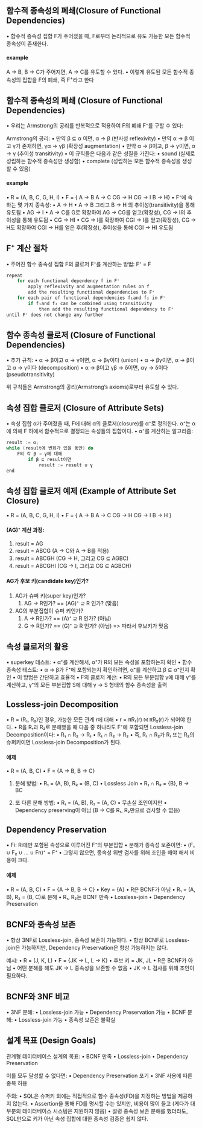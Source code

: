 ## 함수적 종속성의 폐쇄(Closure of Functional Dependencies)
•	함수적 종속성 집합 F가 주어졌을 때, F로부터 논리적으로 유도 가능한 모든 함수적 종속성이 존재한다.
#### example
A → B, B → C가 주어지면, A → C를 유도할 수 있다.
•	이렇게 유도된 모든 함수적 종속성의 집합을 F의 폐쇄, 즉 F<sup>+</sup>라고 한다
## 함수적 종속성의 폐쇄 (Closure of Functional Dependencies)
•	우리는 Armstrong의 공리를 반복적으로 적용하여 F의 폐쇄 F⁺를 구할 수 있다:

Armstrong의 공리:
•	만약 β ⊆ α 이면, α → β (반사성 reflexivity)
•	만약 α → β 이고 γ가 존재하면, γα → γβ (확장성 augmentation)
•	만약 α → β이고, β → γ이면, α → γ (추이성 transitivity)
•	이 규칙들은 다음과 같은 성질을 가진다:
•	sound (실제로 성립하는 함수적 종속성만 생성함)
•	complete (성립하는 모든 함수적 종속성을 생성할 수 있음)
#### example
•	R = (A, B, C, G, H, I)
•	F = {
	A → B
	A → C
	CG → H
	CG → I
	B → H}
•	F⁺에 속하는 몇 가지 종속성:
•	A → H
	•	A → B 그리고 B → H 의 추이성(transitivity)을 통해 유도됨
•	AG → I
	•	A → C를 G로 확장하여 AG → CG를 얻고(확장성), CG → I의 추이성을 통해 유도됨
•	CG → HI
	•	CG → I를 확장하여 CGI → I를 얻고(확장성), CG → H도 확장하여 CGI → H를 얻은 후(확장성), 추이성을 통해 CGI → HI 유도됨

## F⁺ 계산 절차
•	주어진 함수 종속성 집합 F의 클로저 F⁺를 계산하는 방법:
F⁺ = F
```c
repeat
	for each functional dependency f in F⁺
		apply reflexivity and augmentation rules on f
		add the resulting functional dependencies to F⁺
	for each pair of functional dependencies f₁and f₂ in F⁺
		if f₁and f₂ can be combined using transitivity
			then add the resulting functional dependency to F⁺
until F⁺ does not change any further
```

## 함수 종속성 클로저 (Closure of Functional Dependencies)
•	추가 규칙:
•	α → β이고 α → γ이면, α → βγ이다 (union)
•	α → βγ이면, α → β이고 α → γ이다 (decomposition)
•	α → β이고 γβ → δ이면, αγ → δ이다 (pseudotransitivity)

위 규칙들은 Armstrong의 공리(Armstrong’s axioms)로부터 유도할 수 있다.
## 속성 집합 클로저 (Closure of Attribute Sets)
•	속성 집합 α가 주어졌을 때, F에 대해 α의 클로저(closure)를 α⁺로 정의한다.
α⁺는 α에 의해 F 하에서 함수적으로 결정되는 속성들의 집합이다.
•	α⁺를 계산하는 알고리즘:

```c
result := α;
while (result에 변화가 있을 동안) do
    F의 각 β → γ에 대해
        if β ⊆ result이면
            result := result ∪ γ
end
```
## 속성 집합 클로저 예제 (Example of Attribute Set Closure)
•	R = (A, B, C, G, H, I)
•	F = {
	A → B
	A → C
	CG → H
	CG → I
	B → H
	}
#### (AG)⁺ 계산 과정:
1.	result = AG
2.	result = ABCG (A → C와 A → B를 적용)
3.	result = ABCGH (CG → H, 그리고 CG ⊆ AGBC)
4.	result = ABCGHI (CG → I, 그리고 CG ⊆ AGBCH)
#### AG가 후보 키(candidate key)인가?
1.	AG가 슈퍼 키(super key)인가?
	1.	AG → R인가? == (AG)⁺ ⊇ R 인가? (맞음)
2.	AG의 부분집합이 슈퍼 키인가?
	1.	A → R인가? == (A)⁺ ⊇ R 인가? (아님)
	2.	G → R인가? == (G)⁺ ⊇ R 인가? (아님)
=> 따라서 후보키가 맞음
## 속성 클로저의 활용
•	superkey 테스트:
	•	α⁺를 계산해서, α⁺가 R의 모든 속성을 포함하는지 확인
•	함수 종속성 테스트:
	•	α → β가 F⁺에 포함되는지 확인하려면, α⁺를 계산하고 β ⊆ α⁺인지 확인
	•	이 방법은 간단하고 효율적
•	F의 클로저 계산:
	•	R의 모든 부분집합 γ에 대해 γ⁺를 계산하고, γ⁺의 모든 부분집합 S에 대해 γ → S 형태의 함수 종속성을 출력
## Lossless-join Decomposition
•	R = (R₁, R₂)인 경우, 가능한 모든 관계 r에 대해
	•	r = πR₁(r) ⨝ πR₂(r)가 되어야 한다.
•	R을 R₁과 R₂로 분해했을 때 다음 중 하나라도 F⁺에 포함되면 Lossless-join Decomposition이다:
	•	R₁ ∩ R₂ → R₁
	•	R₁ ∩ R₂ → R₂
•	즉, R₁ ∩ R₂가 R₁ 또는 R₂의 슈퍼키이면 Lossless-join Decomposition가 된다.
#### 예제
•	R = (A, B, C)
•	F = {A → B, B → C}
1. 분해 방법:
	•	R₁ = (A, B), R₂ = (B, C)
	•	Lossless Join
	•	R₁ ∩ R₂ = {B}, B → BC

2. 또 다른 분해 방법:
	•	R₁ = (A, B), R₂ = (A, C)
	•	무손실 조인이지만
	•	Dependency preserving이 아님 (B → C를 R₁, R₂만으로 검사할 수 없음)
## Dependency Preservation
•	Fi: Ri에만 포함된 속성으로 이루어진 F⁺의 부분집합
	•	분해가 종속성 보존이면:
	•	(F₁ ∪ F₂ ∪ … ∪ Fn)⁺ = F⁺
	•	그렇지 않으면, 종속성 위반 검사를 위해 조인을 해야 해서 비용이 크다.
#### 예제
•	R = (A, B, C)
•	F = {A → B, B → C}
•	Key = {A}
•	R은 BCNF가 아님
•	R₁ = (A, B), R₂ = (B, C)로 분해
	•	R₁, R₂는 BCNF 만족
	•	Lossless-join
	•	Dependency Preservation
## BCNF와 종속성 보존
•	항상 3NF로 Lossless-join, 종속성 보존이 가능하다.
•	항상 BCNF로 Lossless-join은 가능하지만, Dependency Preservation은 항상 가능하지는 않다.

예시:
	•	R = (J, K, L)
	•	F = {JK → L, L → K}
	•	후보 키 = JK, JL
	•	R은 BCNF가 아님
	•	어떤 분해를 해도 JK → L 종속성을 보존할 수 없음
	•	JK → L 검사를 위해 조인이 필요하다.
## BCNF와 3NF 비교
•	3NF 분해:
	•	Lossless-join 가능
	•	Dependency Preservation 가능
•	BCNF 분해:
	•	Lossless-join 가능
	•	종속성 보존은 불확실
## 설계 목표 (Design Goals)
관계형 데이터베이스 설계의 목표:
	•	BCNF 만족
	•	Lossless-join
	•	Dependency Preservation

이를 모두 달성할 수 없다면:
	•	Dependency Preservation 포기
	•	3NF 사용에 따른 중복 허용

주의:
	•	SQL은 슈퍼키 외에는 직접적으로 함수 종속성(FD)을 지정하는 방법을 제공하지 않는다.
	•	Assertion을 통해 FD를 명시할 수는 있지만, 비용이 많이 들고 (게다가 대부분의 데이터베이스 시스템은 지원하지 않음)
	•	설령 종속성 보존 분해를 했더라도, SQL만으로 키가 아닌 속성 집합에 대한 종속성 검증은 쉽지 않다.